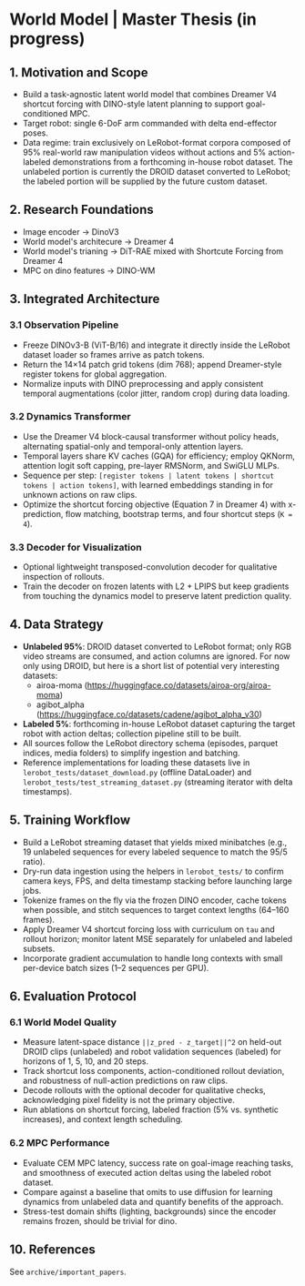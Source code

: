 # World Model | Master Thesis (in progress)

## 1. Motivation and Scope
- Build a task-agnostic latent world model that combines Dreamer V4 shortcut forcing with DINO-style latent planning to support goal-conditioned MPC.
- Target robot: single 6-DoF arm commanded with delta end-effector poses.
- Data regime: train exclusively on LeRobot-format corpora composed of 95% real-world raw manipulation videos without actions and 5% action-labeled demonstrations from a forthcoming in-house robot dataset. The unlabeled portion is currently the DROID dataset converted to LeRobot; the labeled portion will be supplied by the future custom dataset.

## 2. Research Foundations

- Image encoder -> DinoV3
- World model's architecure -> Dreamer 4
- World model's trianing -> DiT-RAE mixed with Shortcute Forcing from Dreamer 4
- MPC on dino features -> DINO-WM

## 3. Integrated Architecture

### 3.1 Observation Pipeline
- Freeze DINOv3-B (ViT-B/16) and integrate it directly inside the LeRobot dataset loader so frames arrive as patch tokens.
- Return the 14×14 patch grid tokens (dim 768); append Dreamer-style register tokens for global aggregation.
- Normalize inputs with DINO preprocessing and apply consistent temporal augmentations (color jitter, random crop) during data loading.

### 3.2 Dynamics Transformer
- Use the Dreamer V4 block-causal transformer without policy heads, alternating spatial-only and temporal-only attention layers.
- Temporal layers share KV caches (GQA) for efficiency; employ QKNorm, attention logit soft capping, pre-layer RMSNorm, and SwiGLU MLPs.
- Sequence per step: `[register tokens | latent tokens | shortcut tokens | action tokens]`, with learned embeddings standing in for unknown actions on raw clips.
- Optimize the shortcut forcing objective (Equation 7 in Dreamer 4) with x-prediction, flow matching, bootstrap terms, and four shortcut steps (`K = 4`).

### 3.3 Decoder for Visualization
- Optional lightweight transposed-convolution decoder for qualitative inspection of rollouts.
- Train the decoder on frozen latents with L2 + LPIPS but keep gradients from touching the dynamics model to preserve latent prediction quality.

## 4. Data Strategy

- **Unlabeled 95%**: DROID dataset converted to LeRobot format; only RGB video streams are consumed, and action columns are ignored. For now only using DROID, but here is a short list of potential very interesting datasets:
  - airoa-moma (https://huggingface.co/datasets/airoa-org/airoa-moma)
  - agibot_alpha (https://huggingface.co/datasets/cadene/agibot_alpha_v30)
- **Labeled 5%**: forthcoming in-house LeRobot dataset capturing the target robot with action deltas; collection pipeline still to be built.
- All sources follow the LeRobot directory schema (episodes, parquet indices, media folders) to simplify ingestion and batching.
- Reference implementations for loading these datasets live in `lerobot_tests/dataset_download.py` (offline DataLoader) and `lerobot_tests/test_streaming_dataset.py` (streaming iterator with delta timestamps).

## 5. Training Workflow
- Build a LeRobot streaming dataset that yields mixed minibatches (e.g., 19 unlabeled sequences for every labeled sequence to match the 95/5 ratio).
- Dry-run data ingestion using the helpers in `lerobot_tests/` to confirm camera keys, FPS, and delta timestamp stacking before launching large jobs.
- Tokenize frames on the fly via the frozen DINO encoder, cache tokens when possible, and stitch sequences to target context lengths (64–160 frames).
- Apply Dreamer V4 shortcut forcing loss with curriculum on `tau` and rollout horizon; monitor latent MSE separately for unlabeled and labeled subsets.
- Incorporate gradient accumulation to handle long contexts with small per-device batch sizes (1–2 sequences per GPU).

## 6. Evaluation Protocol

### 6.1 World Model Quality
- Measure latent-space distance `||z_pred - z_target||^2` on held-out DROID clips (unlabeled) and robot validation sequences (labeled) for horizons of 1, 5, 10, and 20 steps.
- Track shortcut loss components, action-conditioned rollout deviation, and robustness of null-action predictions on raw clips.
- Decode rollouts with the optional decoder for qualitative checks, acknowledging pixel fidelity is not the primary objective.
- Run ablations on shortcut forcing, labeled fraction (5% vs. synthetic increases), and context length scheduling.

### 6.2 MPC Performance
- Evaluate CEM MPC latency, success rate on goal-image reaching tasks, and smoothness of executed action deltas using the labeled robot dataset.
- Compare against a baseline that omits to use diffusion for learning dynamics from unlabeled data and quantify benefits of the approach.
- Stress-test domain shifts (lighting, backgrounds) since the encoder remains frozen, should be trivial for dino.


## 10. References
See `archive/important_papers`.
